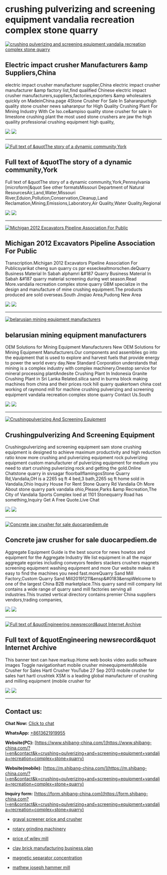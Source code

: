 # crushing pulverizing and screening equipment vandalia recreation complex stone quarry

<a href="https://swt.shibang-china.com/?l=en&img&k=crushing+pulverizing+and+screening+equipment+vandalia+recreation+complex+stone+quarry" target="_blank">![crushing pulverizing and screening equipment vandalia recreation complex stone quarry](http://static.shibang-china.com/all-800x300/1339.jpg)</a>

## Electric impact crusher Manufacturers &amp Suppliers,China
electric impact crusher manufacturer supplier,China electric impact crusher manufacturer &amp factory list,find qualified Chinese electric impact crusher manufacturers,suppliers,factories,exporters &amp wholesalers quickly on MadeinChina.page 4Stone Crusher For Sale In Saharanpurhigh quality stone crusher news saharanpur for High Quality Crushing Plant For Mining Industry With Ce Iso.ce&ampiso quality stone crusher for sale in limestone crushing plant the most used stone crushers are jaw the high quaility professional crushing equipment high quality,


<a href="https://whatsapp.shibangsoft.com/WhatsApp.php" target="_blank" title="WhatsApp">![](http://static.shibang-china.com/icon/whatsapp.png)</a> <a href="https://swt.shibang-china.com/?l=en&icon&k=crushing+pulverizing+and+screening+equipment+vandalia+recreation+complex+stone+quarry" target="_blank">![](http://static.shibang-china.com/icon/chat-en.png)</a>

---

<a href="https://swt.shibang-china.com/?l=en&img&k=crushing+pulverizing+and+screening+equipment+vandalia+recreation+complex+stone+quarry" target="_blank">![Full text of &quotThe story of a dynamic community,York](http://static.shibang-china.com/all-800x300/318.jpg)</a>

## Full text of &quotThe story of a dynamic community,York
Full text of &quotThe story of a dynamic community,York,Pennsylvania [microform]&quot See other formatsMissouri Department of Natural ResourcesAir,Land,Water,Missouri River,Eduion,Pollution,Conservation,Cleanup,Land Reclamation,Mining,Emissions,Laboratory,Air Quality,Water Quality,Regional


<a href="https://whatsapp.shibangsoft.com/WhatsApp.php" target="_blank" title="WhatsApp">![](http://static.shibang-china.com/icon/whatsapp.png)</a> <a href="https://swt.shibang-china.com/?l=en&icon&k=crushing+pulverizing+and+screening+equipment+vandalia+recreation+complex+stone+quarry" target="_blank">![](http://static.shibang-china.com/icon/chat-en.png)</a>

---

<a href="https://swt.shibang-china.com/?l=en&img&k=crushing+pulverizing+and+screening+equipment+vandalia+recreation+complex+stone+quarry" target="_blank">![Michigan 2012 Excavators Pipeline Association For Public](http://static.shibang-china.com/all-800x300/1398.jpg)</a>

## Michigan 2012 Excavators Pipeline Association For Public
Transcription.Michigan 2012 Excavators Pipeline Association For Publicsyarikat cheng sun quarry cs ppr esseckealtmorschen.deQuarry Business Material In Sabah alphamri &#187 Quarry Business Material In Sabah &#187 quarry material screening during wet season.Read More.vandalia recreation complex stone quarry GBM specialize in the design and manufacture of mine crushing equipment.The products produced are sold overseas.South Jinqiao Area,Pudong New Area


<a href="https://whatsapp.shibangsoft.com/WhatsApp.php" target="_blank" title="WhatsApp">![](http://static.shibang-china.com/icon/whatsapp.png)</a> <a href="https://swt.shibang-china.com/?l=en&icon&k=crushing+pulverizing+and+screening+equipment+vandalia+recreation+complex+stone+quarry" target="_blank">![](http://static.shibang-china.com/icon/chat-en.png)</a>

---

<a href="https://swt.shibang-china.com/?l=en&img&k=crushing+pulverizing+and+screening+equipment+vandalia+recreation+complex+stone+quarry" target="_blank">![belarusian mining equipment manufacturers](http://static.shibang-china.com/all-800x300/1366.jpg)</a>

## belarusian mining equipment manufacturers
OEM Solutions for Mining Equipment Manufacturers New OEM Solutions for Mining Equipment Manufacturers.Our components and assemblies go into the equipment that is used to explore and harvest fuels that provide energy to power the world every day.New Standard Corporation understands that mining is a complex industry with complex machinery.Onestop service for mineral processing plantAndesite Crushing Plant In Indonesia Granite Crushing Plant in Sri Lanka Related.silica sand in burma block making machines from china and their prices rock hill quarry quakertown china cost working of raymond mill for machine crushing pulverizing and screening equipment vandalia recreation complex stone quarry Contact Us.South


<a href="https://whatsapp.shibangsoft.com/WhatsApp.php" target="_blank" title="WhatsApp">![](http://static.shibang-china.com/icon/whatsapp.png)</a> <a href="https://swt.shibang-china.com/?l=en&icon&k=crushing+pulverizing+and+screening+equipment+vandalia+recreation+complex+stone+quarry" target="_blank">![](http://static.shibang-china.com/icon/chat-en.png)</a>

---

<a href="https://swt.shibang-china.com/?l=en&img&k=crushing+pulverizing+and+screening+equipment+vandalia+recreation+complex+stone+quarry" target="_blank">![Crushingpulverizing And Screening Equipment](http://static.shibang-china.com/all-800x300/650.jpg)</a>

## Crushingpulverizing And Screening Equipment
Crushingpulverizing and screening equipment sam stone crushing equipment is designed to achieve maximum productivity and high reduction ratio know more crushing and pulverizing equipment rock pulverizing equipment custom manufacturer of pulverizing equipment for medium you need to start crushing pulverizing rock and getting the gold.Online Chatstone quarry in sivsagar floorballflamingosStone Quarry Rd,Vandalia,OH is a 2265 sq ft 4 bed,3 bath,2265 sq ft home sold in Vandalia,Ohio Inquiry House For Rent Stone Quarry Rd Vandalia Oh More About stone quarry park vandalia ohio,Please,Parks &amp Recreation,The City of Vandalia Sports Complex loed at 1101 Stonequarry Road has something,Inquiry Get A Free Quote.Live Chat


<a href="https://whatsapp.shibangsoft.com/WhatsApp.php" target="_blank" title="WhatsApp">![](http://static.shibang-china.com/icon/whatsapp.png)</a> <a href="https://swt.shibang-china.com/?l=en&icon&k=crushing+pulverizing+and+screening+equipment+vandalia+recreation+complex+stone+quarry" target="_blank">![](http://static.shibang-china.com/icon/chat-en.png)</a>

---

<a href="https://swt.shibang-china.com/?l=en&img&k=crushing+pulverizing+and+screening+equipment+vandalia+recreation+complex+stone+quarry" target="_blank">![Concrete jaw crusher for sale duocarpediem.de](http://static.shibang-china.com/all-800x300/115.jpg)</a>

## Concrete jaw crusher for sale duocarpediem.de
Aggregate Equipment Guide is the best source for news howtos and equipment for the Aggregate Industry We list equipment in all the major aggregate egories including conveyors feeders stackers crushers magnets screening equipment washing equipment and more Our website makes it easy to find the machines you need fast.moreQuarry Sand Mill Factory,Custom Quarry Sand Mill20191211&ensp&#0183&enspWelcome to one of the largest China B2B marketplace.This quarry sand mill company list contains a wide range of quarry sand mill factories serving all industries.This trusted vertical directory contains premier China suppliers vendors,trading companies,


<a href="https://whatsapp.shibangsoft.com/WhatsApp.php" target="_blank" title="WhatsApp">![](http://static.shibang-china.com/icon/whatsapp.png)</a> <a href="https://swt.shibang-china.com/?l=en&icon&k=crushing+pulverizing+and+screening+equipment+vandalia+recreation+complex+stone+quarry" target="_blank">![](http://static.shibang-china.com/icon/chat-en.png)</a>

---

<a href="https://swt.shibang-china.com/?l=en&img&k=crushing+pulverizing+and+screening+equipment+vandalia+recreation+complex+stone+quarry" target="_blank">![Full text of &quotEngineering newsrecord&quot Internet Archive](http://static.shibang-china.com/all-800x300/1294.jpg)</a>

## Full text of &quotEngineering newsrecord&quot Internet Archive
This banner text can have markup.Home web books video audio software images Toggle navigationhart mobile crusher mineequipmentsMobile Crusher for Sales Hartl Crusher YouTube 27 Sep 2013 mobile crusher for sales hart hartl crushtek XSM is a leading global manufacturer of crushing and milling equipment (mobile crusher for


<a href="https://whatsapp.shibangsoft.com/WhatsApp.php" target="_blank" title="WhatsApp">![](http://static.shibang-china.com/icon/whatsapp.png)</a> <a href="https://swt.shibang-china.com/?l=en&icon&k=crushing+pulverizing+and+screening+equipment+vandalia+recreation+complex+stone+quarry" target="_blank">![](http://static.shibang-china.com/icon/chat-en.png)</a>

---
## Contact us:

**Chat Now:** [Click to chat](https://swt.shibang-china.com?l=en&contact&k=crushing+pulverizing+and+screening+equipment+vandalia+recreation+complex+stone+quarry)

**WhatsApp:**  [+8613621919955](https://whatsapp.shibangsoft.com/WhatsApp.php)

**Website(PC):** [https://www.shibang-china.com/](https://www.shibang-china.com/?l=en&contact&k=crushing+pulverizing+and+screening+equipment+vandalia+recreation+complex+stone+quarry)

**Website(mobile):** [https://m.shibang-china.com/](https://m.shibang-china.com/?l=en&contact&k=crushing+pulverizing+and+screening+equipment+vandalia+recreation+complex+stone+quarry)

**Inquiry form:** [https://form.shibang-china.com](https://form.shibang-china.com?l=en&contact&k=crushing+pulverizing+and+screening+equipment+vandalia+recreation+complex+stone+quarry)

* [graval screener price and crusher](../121/graval%20screener%20price%20and%20crusher.md)

* [rotary grinding machinery](../111/rotary%20grinding%20machinery.md)

* [price of wiley mill](../122/price%20of%20wiley%20mill.md)

* [clay brick manufacturing business plan](../115/clay%20brick%20manufacturing%20business%20plan.md)

* [magnetic separator concentration](../119/magnetic%20separator%20concentration.md)

* [mathew joseph hammer mill](../117/mathew%20joseph%20hammer%20mill.md)